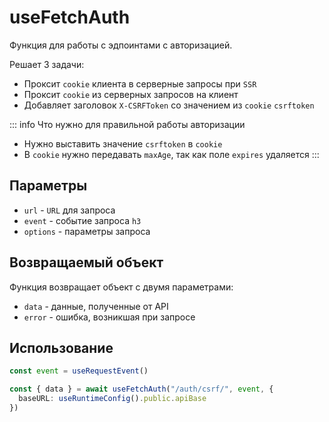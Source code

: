 # useFetchAuth

Функция для работы с эдпоинтами с авторизацией.

Решает 3 задачи:

- Проксит `cookie` клиента в серверные запросы при `SSR`
- Проксит `cookie` из серверных запросов на клиент
- Добавляет заголовок `X-CSRFToken` со значением из `cookie` `csrftoken`

::: info Что нужно для правильной работы авторизации

- Нужно выставить значение `csrftoken` в `cookie`
- В `cookie` нужно передавать `maxAge`, так как поле `expires` удаляется
:::

## Параметры

- `url` - `URL` для запроса
- `event` - событие запроса `h3`
- `options` - параметры запроса

## Возвращаемый объект

Функция возвращает объект с двумя параметрами:

- `data` - данные, полученные от API
- `error` - ошибка, возникшая при запросе

## Использование

```ts
const event = useRequestEvent()

const { data } = await useFetchAuth("/auth/csrf/", event, {
  baseURL: useRuntimeConfig().public.apiBase
})
```

